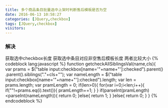 ```yaml
---
title: 多个商品条目批量选中上架时判断售后模板是否为空
date: 2016-06-13 10:58:27
categories: [JQuery,checkbox]
tags: [JQuery,checkbox]
visitors:
---
```

### 解决
获取选中checkbox长度
获取选中条目对应非空售后模板长度
两者比较大小
{% codeblock lang:javascript %}
function getcheckAllSiblingsVal(name,cls){
	var prams = $("table input:checkbox[name='"+name+"']:checked").parent()
	            .parent().siblings("."+cls+"");
	var nameLength = $("table input:checkbox[name='"+name+"']:checked").length;
	var len = prams.length;
	var pramLength = 0;
	if(len>0){
		for(var i=0;i<len;i++){
			if(""!=prams.eq(i).text()){
				pramLength+=1;
			}
		}
		if(parseInt(pramLength)<parseInt(nameLength)){
			return 0;
		}else{
			return 1;
		}
	}else{
		return 0;
	}
}
{% endcodeblock %}

